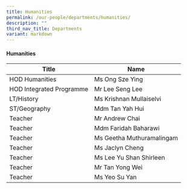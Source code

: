 ```yaml
---
title: Humanities
permalink: /our-people/departments/humanities/
description: ""
third_nav_title: Departments
variant: markdown
---
```

#### Humanities

| Title | Name |
|---|---|
| HOD Humanities | Ms Ong Sze Ying |
| HOD Integrated Programme | Mr Lee Seng Lee |
| LT/History | Ms Krishnan Mullaiselvi  |
| ST/Geography | Mdm Tan Yah Hui |
| Teacher | Mr Andrew Chai |
| Teacher | Mdm Faridah Baharawi |
| Teacher | Ms Geetha Muthuramalingam |
| Teacher | Ms Jaclyn Cheng |
| Teacher  | Ms Lee Yu Shan Shirleen |
| Teacher  | Mr Tan Yong Wei |
| Teacher  | Ms Yeo Su Yan |